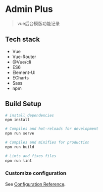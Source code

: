# Admin Plus

>vue后台模版功能记录

## Tech stack

- Vue
- Vue-Router
- @Vue/cli
- ES6
- Element-UI
- ECharts 
- Sass
- npm

## Build Setup

``` bash
# install dependencies
npm install

# Compiles and hot-reloads for development
npm run serve

# Compiles and minifies for production
npm run build

# Lints and fixes files
npm run lint
```

### Customize configuration
See [Configuration Reference](https://cli.vuejs.org/config/).